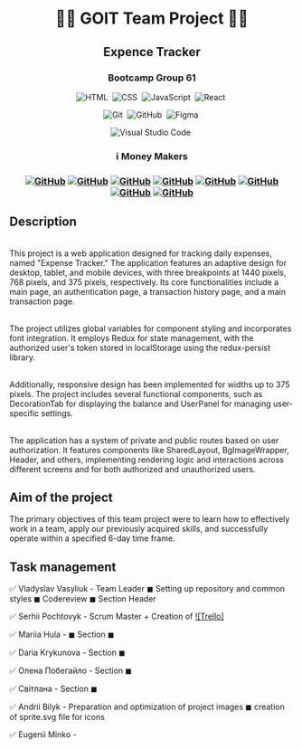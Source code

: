 <h1 align="center"> 👨‍💻 GOIT Team Project 👩‍💻 </h1>
<h2 align="center">   Expence Tracker    </h2>
<h3 align="center">  Bootcamp Group 61  </h3>

<span align="center">

![HTML](https://img.shields.io/badge/-HTML-05122A?style=flat&logo=HTML5)&nbsp;
![CSS](https://img.shields.io/badge/-CSS-05122A?style=flat&logo=CSS3&logoColor=2965f1)&nbsp;
![JavaScript](https://img.shields.io/badge/-JavaScript-05122A?style=flat&logo=javascript)&nbsp;
![React](https://img.shields.io/badge/-JavaScript-05122A?style=flat&logo=react)&nbsp;

![Git](https://img.shields.io/badge/-Git-05122A?style=flat&logo=git)&nbsp;
![GitHub](https://img.shields.io/badge/-GitHub-05122A?style=flat&logo=github)&nbsp;
![Figma](https://img.shields.io/badge/-Figma-05122A?style=flat&logo=figma)&nbsp;

![Visual Studio Code](https://img.shields.io/badge/-Visual%20Studio%20Code-05122A?style=flat&logo=visual-studio-code&logoColor=007ACC)&nbsp;

</span>

<h3 align="center"> ℹ️ Money Makers <h3>
<span align="center">


<a align="center" href="https://github.com/nadiyniy">![GitHub](https://img.shields.io/badge/-Vlad-05122A?style=flat&logo=github)</a>
<a align="center" href="https://github.com/SerhiiPochtovyk">![GitHub](https://img.shields.io/badge/-Serhii-05122A?style=flat&logo=github)</a>
<a align="center" href="https://github.com/MariiaHula">![GitHub](https://img.shields.io/badge/-Mariia-05122A?style=flat&logo=github)</a>
<a align="center" href="https://github.com/OlenaPobehailo">![GitHub](https://img.shields.io/badge/-Olena-05122A?style=flat&logo=github)</a>
<a align="center" href="https://github.com/ssvitlana31">![GitHub](https://img.shields.io/badge/-Svitlana-05122A?style=flat&logo=github)</a>
<a align="center" href="https://github.com/pinkyjohnny">![GitHub](https://img.shields.io/badge/-Daria-05122A?style=flat&logo=github)</a>
<a align="center" href="https://github.com/Andrii-Bilyk">![GitHub](https://img.shields.io/badge/-Andrii-05122A?style=flat&logo=github)</a> 
<a align="center" href="https://github.com/Misetr">![GitHub](https://img.shields.io/badge/-Eugenii-05122A?style=flat&logo=github)</a>

</span>

## Description

<br>This project is a web application designed for tracking daily expenses, named "Expense Tracker." The application features an adaptive design for desktop, tablet, and mobile devices, with three breakpoints at 1440 pixels, 768 pixels, and 375 pixels, respectively. Its core functionalities include a main page, an authentication page, a transaction history page, and a main transaction page.

<br>The project utilizes global variables for component styling and incorporates font integration. It employs Redux for state management, with the authorized user's token stored in localStorage using the redux-persist library.

<br>Additionally, responsive design has been implemented for widths up to 375 pixels. The project includes several functional components, such as DecorationTab for displaying the balance and UserPanel for managing user-specific settings.

<br>The application has a system of private and public routes based on user authorization. It features components like SharedLayout, BgImageWrapper, Header, and others, implementing rendering logic and interactions across different screens and for both authorized and unauthorized users.

## Aim of the project

The primary objectives of this team project were to learn how to effectively
work in a team, apply our previously acquired skills, and successfully operate
within a specified 6-day time frame.

## Task management

✅ Vladyslav Vasyliuk - Team Leader ◼ Setting up repository and common styles ◼
Codereview ◼ Section Header

✅ Serhii Pochtovyk - Scrum Master + Creation of <span align="left"> <a href="https://trello.com/b/jzTYAdzp/money-makers">![Trello]</a> </span>

✅ Mariia Hula -  ◼ Section  ◼ 

✅ Daria Krykunova - Section  ◼ 

✅ Олена Побегайло - Section  ◼ 

✅ Світлана - Section ◼

✅ Andrii Bilyk - Preparation and optimization of project images ◼ creation of sprite.svg file for icons

✅ Eugenii Minko - 
